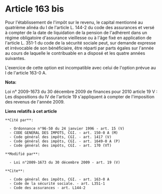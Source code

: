 # Article 163 bis

Pour l'établissement de l'impôt sur le revenu, le capital mentionné au quatrième alinéa du I de l'article L. 144-2 du code
des assurances et versé à compter de la date de liquidation de la pension de l'adhérent dans un régime obligatoire
d'assurance vieillesse ou à l'âge fixé en application de l'article L. 351-1 du code de la sécurité sociale peut, sur demande
expresse et irrévocable de son bénéficiaire, être réparti par parts égales sur l'année au cours de laquelle le contribuable
en a disposé et les quatre années suivantes. 

L'exercice de cette option est incompatible avec celui de l'option prévue au I de l'article 163-0 A.

**Nota:**

Loi n° 2009-1673 du 30 décembre 2009 de finances pour 2010 article 19 V : Les dispositions du IV de l'article 19 s'appliquent
à compter de l'imposition des revenus de l'année 2009.

**Liens relatifs à cet article**

	**Cité par**:

	  - Ordonnance n°96-50 du 24 janvier 1996 - art. 15 (V)
	  - CODE GENERAL DES IMPOTS, CGI. - art. 150-0 A (M)
	  - Code général des impôts, CGI. - art. 1417 (V)
	  - Code général des impôts, CGI. - art. 1649-0 A (P)
	  - Code général des impôts, CGI. - art. 170 (VT)

	**Modifié par**:

	  - Loi n°2009-1673 du 30 décembre 2009 - art. 19 (V)

	**Cite**:

	  - Code général des impôts, CGI. - art. 163-0 A
	  - Code de la sécurité sociale. - art. L351-1
	  - Code des assurances - art. L144-2

